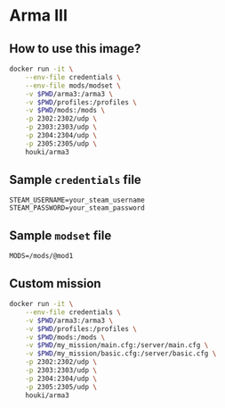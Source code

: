 # Arma III

## How to use this image?

```bash
docker run -it \
	--env-file credentials \
	--env-file mods/modset \
	-v $PWD/arma3:/arma3 \
	-v $PWD/profiles:/profiles \
	-v $PWD/mods:/mods \
	-p 2302:2302/udp \
	-p 2303:2303/udp \
	-p 2304:2304/udp \
	-p 2305:2305/udp \
	houki/arma3
```

## Sample `credentials` file

```
STEAM_USERNAME=your_steam_username
STEAM_PASSWORD=your_steam_password
```

## Sample `modset` file

```
MODS=/mods/@mod1
```

## Custom mission

```bash
docker run -it \
	--env-file credentials \
	-v $PWD/arma3:/arma3 \
	-v $PWD/profiles:/profiles \
	-v $PWD/mods:/mods \
	-v $PWD/my_mission/main.cfg:/server/main.cfg \
	-v $PWD/my_mission/basic.cfg:/server/basic.cfg \
	-p 2302:2302/udp \
	-p 2303:2303/udp \
	-p 2304:2304/udp \
	-p 2305:2305/udp \
	houki/arma3
```
